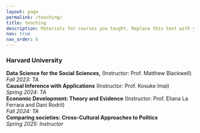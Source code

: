 ```yaml
---
layout: page
permalink: /teaching/
title: teaching
description: Materials for courses you taught. Replace this text with your description.
nav: true
nav_order: 6
---
```


<h3>Harvard University</h3>

<div class="post">
<article>
<div class="card mt-3">
<div class="p-3">
<strong>Data Science for the Social Sciences,</strong> (Instructor: <a>Prof. Matthew Blackwell</a>)<br>
<em>Fall 2023: TA</em>
</div>
</div>

<div class="post">
<article>
<div class="card mt-3">
<div class="p-3">
<strong>Causal Inference with Applications</strong> (Instructor: <a>Prof. Kosuke Imai</a>)<br>
<em>Spring 2024: TA</em>
</div>
</div>

<div class="card mt-3">
<div class="p-3">
<strong>Economic Development: Theory and Evidence</strong> (Instructor: <a>Prof. Eliana La Ferrara and Dani Rodril</a>)<br>
<em>Fall 2024: TA</em>
</div>
</div>

<div class="post">
<article>
<div class="card mt-3">
<div class="p-3">
<strong>Comparing societies: Cross-Cultural Approaches to Politics</strong><br>
<em>Spring 2025: Instructor</em>
</div>
</div>

</article>
</div>

<br>